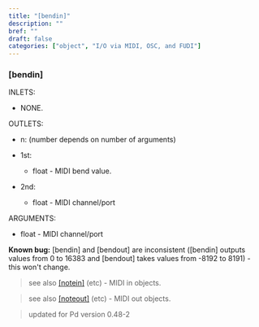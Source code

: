 ```yaml
---
title: "[bendin]"
description: ""
bref: ""
draft: false
categories: ["object", "I/O via MIDI, OSC, and FUDI"]
---
```


### [bendin]

INLETS:

- NONE.

OUTLETS:

- n: (number depends on number of arguments)

- 1st: 
 
  - float - MIDI bend value.
  
- 2nd: 

  - float - MIDI channel/port
  
ARGUMENTS:

- float - MIDI channel/port

**Known bug:** [bendin] and [bendout] are inconsistent ([bendin] outputs values from 0 to 16383 and [bendout] takes values from -8192 to 8191) - this won't change.

> see also [[notein]](../notein) (etc) - MIDI in objects.

> see also [[noteout]](../noteout) (etc) - MIDI out objects.

> updated for Pd version 0.48-2
 
